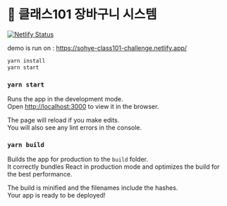 # 🛒 클래스101 장바구니 시스템

[![Netlify Status](https://api.netlify.com/api/v1/badges/c2ebeae7-dbb3-4cd2-b366-4c696d03822c/deploy-status)](https://app.netlify.com/sites/sohye-class101-challenge/deploys)

demo is run on : https://sohye-class101-challenge.netlify.app/



```bash
yarn install
yarn start
```



### `yarn start`

Runs the app in the development mode.<br />
Open [http://localhost:3000](http://localhost:3000) to view it in the browser.

The page will reload if you make edits.<br />
You will also see any lint errors in the console.

### `yarn build`

Builds the app for production to the `build` folder.<br />
It correctly bundles React in production mode and optimizes the build for the best performance.

The build is minified and the filenames include the hashes.<br />
Your app is ready to be deployed!

